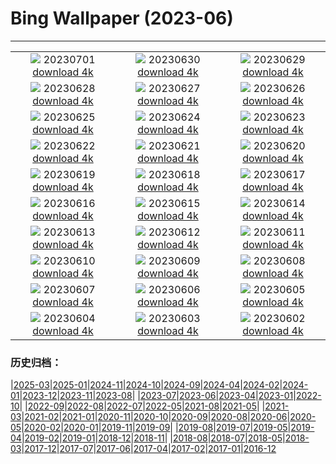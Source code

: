 # Bing Wallpaper (2023-06)
**************
| | | |
| :----: | :----: | :----: |
| ![](https://www.bing.com/th?id=OHR.PelotonPont_EN-IN5341162153_1920x1080.jpg) 20230701 [download 4k](https://www.bing.com/th?id=OHR.PelotonPont_EN-IN5341162153_UHD.jpg) | ![](https://www.bing.com/th?id=OHR.ClamBears_EN-IN4861399396_1920x1080.jpg) 20230630 [download 4k](https://www.bing.com/th?id=OHR.ClamBears_EN-IN4861399396_UHD.jpg) | ![](https://www.bing.com/th?id=OHR.BanyakIslands_EN-IN2988100966_1920x1080.jpg) 20230629 [download 4k](https://www.bing.com/th?id=OHR.BanyakIslands_EN-IN2988100966_UHD.jpg) |
| ![](https://www.bing.com/th?id=OHR.PrideIceland_EN-IN5792435415_1920x1080.jpg) 20230628 [download 4k](https://www.bing.com/th?id=OHR.PrideIceland_EN-IN5792435415_UHD.jpg) | ![](https://www.bing.com/th?id=OHR.SedonaSunset_EN-IN2362422575_1920x1080.jpg) 20230627 [download 4k](https://www.bing.com/th?id=OHR.SedonaSunset_EN-IN2362422575_UHD.jpg) | ![](https://www.bing.com/th?id=OHR.VillandryGarden_EN-IN2148497379_1920x1080.jpg) 20230626 [download 4k](https://www.bing.com/th?id=OHR.VillandryGarden_EN-IN2148497379_UHD.jpg) |
| ![](https://www.bing.com/th?id=OHR.PetraTreasury_EN-IN1889012799_1920x1080.jpg) 20230625 [download 4k](https://www.bing.com/th?id=OHR.PetraTreasury_EN-IN1889012799_UHD.jpg) | ![](https://www.bing.com/th?id=OHR.NhaTrang_EN-IN1083266975_1920x1080.jpg) 20230624 [download 4k](https://www.bing.com/th?id=OHR.NhaTrang_EN-IN1083266975_UHD.jpg) | ![](https://www.bing.com/th?id=OHR.PollinatorMonarch_EN-IN1369719047_1920x1080.jpg) 20230623 [download 4k](https://www.bing.com/th?id=OHR.PollinatorMonarch_EN-IN1369719047_UHD.jpg) |
| ![](https://www.bing.com/th?id=OHR.PeruAmazon_EN-IN1074414647_1920x1080.jpg) 20230622 [download 4k](https://www.bing.com/th?id=OHR.PeruAmazon_EN-IN1074414647_UHD.jpg) | ![](https://www.bing.com/th?id=OHR.StonehengeSalisbury_EN-IN0612027189_1920x1080.jpg) 20230621 [download 4k](https://www.bing.com/th?id=OHR.StonehengeSalisbury_EN-IN0612027189_UHD.jpg) | ![](https://www.bing.com/th?id=OHR.EagleTree_EN-IN0366789941_1920x1080.jpg) 20230620 [download 4k](https://www.bing.com/th?id=OHR.EagleTree_EN-IN0366789941_UHD.jpg) |
| ![](https://www.bing.com/th?id=OHR.Fawn_EN-IN9693465927_1920x1080.jpg) 20230619 [download 4k](https://www.bing.com/th?id=OHR.Fawn_EN-IN9693465927_UHD.jpg) | ![](https://www.bing.com/th?id=OHR.TernFather_EN-IN9272382806_1920x1080.jpg) 20230618 [download 4k](https://www.bing.com/th?id=OHR.TernFather_EN-IN9272382806_UHD.jpg) | ![](https://www.bing.com/th?id=OHR.HampiTemple_EN-IN8875081235_1920x1080.jpg) 20230617 [download 4k](https://www.bing.com/th?id=OHR.HampiTemple_EN-IN8875081235_UHD.jpg) |
| ![](https://www.bing.com/th?id=OHR.HawksbillTurtle_EN-IN7548105542_1920x1080.jpg) 20230616 [download 4k](https://www.bing.com/th?id=OHR.HawksbillTurtle_EN-IN7548105542_UHD.jpg) | ![](https://www.bing.com/th?id=OHR.SmokyFireflies_EN-IN9684375763_1920x1080.jpg) 20230615 [download 4k](https://www.bing.com/th?id=OHR.SmokyFireflies_EN-IN9684375763_UHD.jpg) | ![](https://www.bing.com/th?id=OHR.RuralPunjab_EN-IN7128242068_1920x1080.jpg) 20230614 [download 4k](https://www.bing.com/th?id=OHR.RuralPunjab_EN-IN7128242068_UHD.jpg) |
| ![](https://www.bing.com/th?id=OHR.OkefenokeeSwamp_EN-IN7944133748_1920x1080.jpg) 20230613 [download 4k](https://www.bing.com/th?id=OHR.OkefenokeeSwamp_EN-IN7944133748_UHD.jpg) | ![](https://www.bing.com/th?id=OHR.BigBendAnniv_EN-IN7544797420_1920x1080.jpg) 20230612 [download 4k](https://www.bing.com/th?id=OHR.BigBendAnniv_EN-IN7544797420_UHD.jpg) | ![](https://www.bing.com/th?id=OHR.GoliathHeron_EN-IN6224848053_1920x1080.jpg) 20230611 [download 4k](https://www.bing.com/th?id=OHR.GoliathHeron_EN-IN6224848053_UHD.jpg) |
| ![](https://www.bing.com/th?id=OHR.PortugalDay_EN-IN6850945985_1920x1080.jpg) 20230610 [download 4k](https://www.bing.com/th?id=OHR.PortugalDay_EN-IN6850945985_UHD.jpg) | ![](https://www.bing.com/th?id=OHR.BalloonsTurkey_EN-IN6602237514_1920x1080.jpg) 20230609 [download 4k](https://www.bing.com/th?id=OHR.BalloonsTurkey_EN-IN6602237514_UHD.jpg) | ![](https://www.bing.com/th?id=OHR.PlayfulHumpback_EN-IN6301739594_1920x1080.jpg) 20230608 [download 4k](https://www.bing.com/th?id=OHR.PlayfulHumpback_EN-IN6301739594_UHD.jpg) |
| ![](https://www.bing.com/th?id=OHR.ChacoCulture_EN-IN0995684287_1920x1080.jpg) 20230607 [download 4k](https://www.bing.com/th?id=OHR.ChacoCulture_EN-IN0995684287_UHD.jpg) | ![](https://www.bing.com/th?id=OHR.CliffsEtretat_EN-IN0698688174_1920x1080.jpg) 20230606 [download 4k](https://www.bing.com/th?id=OHR.CliffsEtretat_EN-IN0698688174_UHD.jpg) | ![](https://www.bing.com/th?id=OHR.PlasticParrotfish_EN-IN0453340959_1920x1080.jpg) 20230605 [download 4k](https://www.bing.com/th?id=OHR.PlasticParrotfish_EN-IN0453340959_UHD.jpg) |
| ![](https://www.bing.com/th?id=OHR.MauiBeach_EN-IN0196472229_1920x1080.jpg) 20230604 [download 4k](https://www.bing.com/th?id=OHR.MauiBeach_EN-IN0196472229_UHD.jpg) | ![](https://www.bing.com/th?id=OHR.SouthKaibabTrail_EN-IN9914136510_1920x1080.jpg) 20230603 [download 4k](https://www.bing.com/th?id=OHR.SouthKaibabTrail_EN-IN9914136510_UHD.jpg) | ![](https://www.bing.com/th?id=OHR.TelenganaDay_EN-IN9741280835_1920x1080.jpg) 20230602 [download 4k](https://www.bing.com/th?id=OHR.TelenganaDay_EN-IN9741280835_UHD.jpg) |

### 历史归档：

|[2025-03](bing/2025-03/2025-03.md)|[2025-01](bing/2025-01/2025-01.md)|[2024-11](bing/2024-11/2024-11.md)|[2024-10](bing/2024-10/2024-10.md)|[2024-09](bing/2024-09/2024-09.md)|[2024-04](bing/2024-04/2024-04.md)|[2024-02](bing/2024-02/2024-02.md)|[2024-01](bing/2024-01/2024-01.md)|[2023-12](bing/2023-12/2023-12.md)|[2023-11](bing/2023-11/2023-11.md)|[2023-08](bing/2023-08/2023-08.md)|
|[2023-07](bing/2023-07/2023-07.md)|[2023-06](bing/2023-06/2023-06.md)|[2023-04](bing/2023-04/2023-04.md)|[2023-01](bing/2023-01/2023-01.md)|[2022-10](bing/2022-10/2022-10.md)|
|[2022-09](bing/2022-09/2022-09.md)|[2022-08](bing/2022-08/2022-08.md)|[2022-07](bing/2022-07/2022-07.md)|[2022-05](bing/2022-05/2022-05.md)|[2021-08](bing/2021-08/2021-08.md)|[2021-05](bing/2021-05/2021-05.md)|
|[2021-03](bing/2021-03/2021-03.md)|[2021-02](bing/2021-02/2021-02.md)|[2021-01](bing/2021-01/2021-01.md)|[2020-11](bing/2020-11/2020-11.md)|[2020-10](bing/2020-10/2020-10.md)|[2020-09](bing/2020-09/2020-09.md)|[2020-08](bing/2020-08/2020-08.md)|[2020-06](bing/2020-06/2020-06.md)|[2020-05](bing/2020-05/2020-05.md)|[2020-02](bing/2020-02/2020-02.md)|[2020-01](bing/2020-01/2020-01.md)|[2019-11](bing/2019-11/2019-11.md)|[2019-09](bing/2019-09/2019-09.md)|
|[2019-08](bing/2019-08/2019-08.md)|[2019-07](bing/2019-07/2019-07.md)|[2019-05](bing/2019-05/2019-05.md)|[2019-04](bing/2019-04/2019-04.md)|[2019-02](bing/2019-02/2019-02.md)|[2019-01](bing/2019-01/2019-01.md)|[2018-12](bing/2018-12/2018-12.md)|[2018-11](bing/2018-11/2018-11.md)|
|[2018-08](bing/2018-08/2018-08.md)|[2018-07](bing/2018-07/2018-07.md)|[2018-05](bing/2018-05/2018-05.md)|[2018-03](bing/2018-03/2018-03.md)|[2017-12](bing/2017-12/2017-12.md)|[2017-07](bing/2017-07/2017-07.md)|[2017-06](bing/2017-06/2017-06.md)|[2017-04](bing/2017-04/2017-04.md)|[2017-02](bing/2017-02/2017-02.md)|[2017-01](bing/2017-01/2017-01.md)|[2016-12](bing/2016-12/2016-12.md)